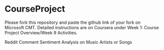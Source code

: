 # CourseProject

Please fork this repository and paste the github link of your fork on Microsoft CMT. Detailed instructions are on Coursera under Week 1: Course Project Overview/Week 9 Activities.


Reddit Comment Sentiment Analysis on Music Artists or Songs
